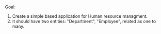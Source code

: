 Goal:
1. Create a simple based application for Human resource managment.
2. It should have two entities: "Department", "Employee", related as one to many.
